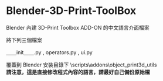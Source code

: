 # Blender-3D-Print-ToolBox 
Blender 內建 3D-Print Toolbox ADD-ON 的中文語言介面檔案


將下列三個檔案

 ＿＿init＿＿.py  ,
operators.py ,
ui.py

覆蓋到 Blender 安裝目錄下   \scripts\addons\object_print3d_utils  
**請注意，這是直接修改程式內容的語言，請最好自己備份原始檔**
